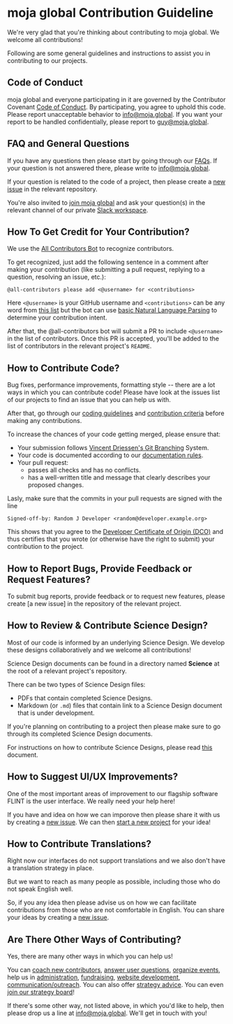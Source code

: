 # moja global Contribution Guideline

We're very glad that you're thinking about contributing to moja global. We welcome all contributions!

Following are some general guidelines and instructions to assist you in contributing to our projects.


## Code of Conduct

moja global and everyone participating in it are governed by the Contributor Covenant [Code of Conduct](CODE_OF_CONDUCT.md). By participating, you agree to uphold this code. Please report unacceptable behavior to info@moja.global. If you want your report to be handled confidentially, please report to guy@moja.global.


## FAQ and General Questions

If you have any questions then please start by going through our [FAQs](https://github.com/moja-global/.github/wiki). If your question is not answered there, please write to info@moja.global.

If your question is related to the code of a project, then please create a [new issue] in the relevant repository.

You're also invited to [join moja global](Contributing/How-to-Join-moja-global.md) and ask your question(s) in the relevant channel of our private [Slack workspace](https://mojaglobal.slack.com/).


## How To Get Credit for Your Contribution?

We use the [All Contributors Bot](https://allcontributors.org/) to recognize contributors.

To get recognized, just add the following sentence in a comment after making your contribution (like submitting a pull request, replying to a question, resolving an issue, etc.):

```
@all-contributors please add <@username> for <contributions>
```

Here `<@username>` is your GitHub username and `<contributions>` can be any word from [this list](https://allcontributors.org/docs/en/emoji-key) but the bot can use [basic Natural Language Parsing](https://github.com/all-contributors/all-contributors-bot/blob/master/src/tasks/processIssueComment/utils/parse-comment/index.js) to determine your contribution intent.

After that, the @all-contributors bot will submit a PR to include `<@username>` in the list of contributors. Once this PR is accepted, you'll be added to the list of contributors in the relevant project's `README`.


## How to Contribute Code?

Bug fixes, performance improvements, formatting style -- there are a lot ways in which you can contribute code! Please have look at the issues list of our projects to find an issue that you can help us with.

After that, go through our [coding guidelines](Governance/Coding-Guidelines.md) and [contribution criteria](Governance/Contribution-Criteria.md) before making any contributions.

To increase the chances of your code getting merged, please ensure that:
* Your submission follows [Vincent Driessen's Git Branching](https://nvie.com/posts/a-successful-git-branching-model/) System.
* Your code is documented according to our [documentation rules](Contributing/How-to-Document-Your-Contribution.md).
* Your pull request:
    * passes all checks and has no conflicts.
    * has a well-written title and message that clearly describes your proposed changes.

Lasly, make sure that the commits in your pull requests are signed with the line

```
Signed-off-by: Random J Developer <random@developer.example.org>
```

This shows that you agree to the [Developer Certificate of Origin (DCO)](https://developercertificate.org/) and thus certifies that you wrote (or otherwise have the right to submit) your contribution to the project.


## How to Report Bugs, Provide Feedback or Request Features?

To submit bug reports, provide feedback or to request new features, please create [a new issue] in the repository of the relevant project.


## How to Review & Contribute Science Design?

Most of our code is informed by an underlying Science Design. We develop these designs collaboratively and we welcome all contributions!

Science Design documents can be found in a directory named **Science** at the root of a relevant project's repository.

There can be two types of Science Design files:
* PDFs that contain completed Science Designs.
* Markdown (or `.md`) files that contain link to a Science Design document that is under development.

If you're planning on contributing to a project then please make sure to go through its completed Science Design documents.

For instructions on how to contribute Science Designs, please read [this](Contributing/How-to-Contribute-Review-Science-Design.md) document.


## How to Suggest UI/UX Improvements?

One of the most important areas of improvement to our flagship software FLINT is the user interface. We really need your help here!

If you have and idea on how we can imporove then please share it with us by creating a [new issue]. We can then [start a new project](Contributing/How-to-Start-a-New-Project.md) for your idea!


## How to Contribute Translations?

Right now our interfaces do not support translations and we also don't have a translation strategy in place.

But we want to reach as many people as possible, including those who do not speak English well.

So, if you any idea then please advise us on how we can facilitate contributions from those who are not comfortable in English. You can share your ideas by creating a [new issue].


## Are There Other Ways of Contributing?

Yes, there are many other ways in which you can help us!

You can [coach new contributors](Contributing/How-to-Coach-New-Contributors.md), [answer user questions](Contributing/How-to-Answer-User-Questions.md), [organize events](Contributing/How-to-Organise-Events.md), help us in [administration](Contributing/How-to-Assist-with-Admin.md), [fundraising](Contributing/How-to-Assist-with-Fundraising.md), [website development](Contributing/How-to-Improve-the-Website.md), [communication/outreach](Contributing/How-to-Assist-with-Comms.md). You can also offer [strategy advice](Contributing/How-to-Provide-Strategic-Advice.md). You can even [join our strategy board](Contributing/How-to-Join-the-Strategy-Board.md)!

If there's some other way, not listed above, in which you'd like to help, then please drop us a line at info@moja.global. We'll get in touch with you!

[new issue]: https://help.github.com/en/github/managing-your-work-on-github/creating-an-issue
